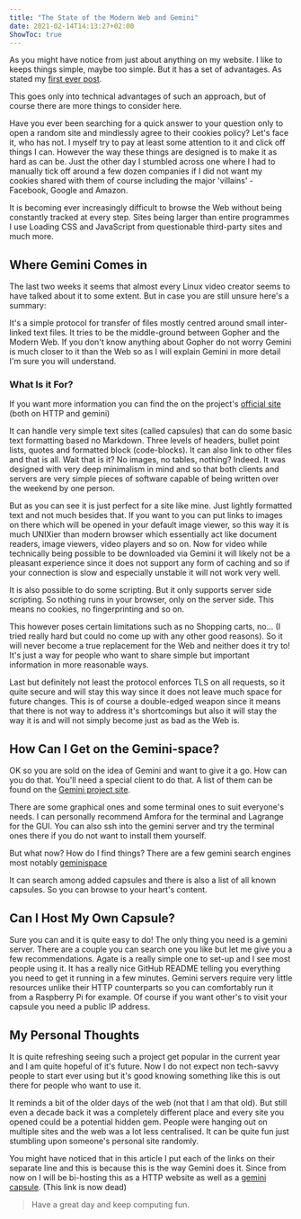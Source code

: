 ```yaml
---
title: "The State of the Modern Web and Gemini"
date: 2021-02-14T14:13:27+02:00
ShowToc: true
---
```

As you might have notice from just about anything on my website.  I like to
keeps things simple, maybe too simple. But it has a set of advantages. As
stated my [first ever post](/gemini/new-site-new-age.md).

This goes only into technical advantages of such an approach, but of course
there are more things to consider here.

Have you ever been searching for a quick answer to your question only to open
a random site and mindlessly agree to their cookies policy? Let's face it, who 
has not. I myself try to pay at least some attention to it and click off things 
I can. However the way these things are designed is to make it as hard as can
be. Just the other day I stumbled across one where I had to manually tick off
around a few dozen companies if I did not want my cookies shared with them of
course including the major 'villains' - Facebook, Google and Amazon.

It is becoming ever increasingly difficult to browse the Web without being
constantly tracked at every step. Sites being larger than entire programmes I
use Loading CSS and JavaScript from questionable third-party sites and much
more.

## Where Gemini Comes in

The last two weeks it seems that almost every Linux video creator seems to have
talked about it to some extent. But in case you are still unsure here's a
summary:

It's a simple protocol for transfer of files mostly centred around small
inter-linked text files. It tries to be the middle-ground between Gopher and 
the Modern Web. If you don't know anything about Gopher do not worry Gemini is
much closer to it than the Web so as I will explain Gemini in more detail I'm
sure you will understand.

### What Is it For?

If you want more information you can find the on the project's [official site](https://gemini.circumlunar.space/)
(both on HTTP and gemini)

It can handle very simple text sites (called capsules) that can do some basic
text formatting based no Markdown. Three levels of headers, bullet point lists,
quotes and formatted block (code-blocks). It can also link to other files and
that is all.  Wait that is it? No images, no tables, nothing? Indeed. It was
designed with very deep minimalism in mind and so that both clients and servers
are very simple pieces of software capable of being written over the weekend by
one person.

But as you can see it is just perfect for a site like mine. Just lightly
formatted text and not much besides that. If you want to you can put links to
images on there which will be opened in your default image viewer, so this way
it is much UNIXier than modern browser which essentially act like document
readers, image viewers, video players and so on. Now for video while
technically being possible to be downloaded via Gemini it will likely not be a
pleasant experience since it does not support any form of caching and so if
your connection is slow and especially unstable it will not work very well.

It is also possible to do some scripting. But it only supports server side
scripting. So nothing runs in your browser, only on the server side. This means
no cookies, no fingerprinting and so on.

This however poses certain limitations such as no Shopping carts, no...
(I tried really hard but could no come up with any other good reasons). So it 
will never become a true replacement for the Web and neither does it try to!
It's just a way for people who want to share simple but important information
in more reasonable ways.

Last but definitely not least the protocol enforces TLS on all requests, so it
quite secure and will stay this way since it does not leave much space for
future changes. This is of course a double-edged weapon since it means that
there is not way to address it's shortcomings but also it will stay the way it
is and will not simply become just as bad as the Web is.

## How Can I Get on the Gemini-space?

OK so you are sold on the idea of Gemini and want to give it a go. How can you
do that. You'll need a special client to do that. A list of them can be found
on the [Gemini project site](https://gemini.circumlunar.space/clients.html).

There are some graphical ones and some terminal ones to suit everyone's needs.
I can personally recommend Amfora for the terminal and Lagrange for the GUI.
You can also ssh into the gemini server and try the terminal ones there if you
do not want to install them yourself.

But what now? How do I find things? There are a few gemini search engines most
notably [geminispace](gemini://geminispace.info/search)

It can search among added capsules and there is also a list of all known
capsules. So you can browse to your heart's content.

## Can I Host My Own Capsule?

Sure you can and it is quite easy to do! The only thing you need is a gemini
server. There are a couple you can search one you like but let me give you a
few recommendations. Agate is a really simple one to set-up and I see most
people using it. It has a really nice GitHub README telling you everything 
you need to get it running in a few minutes. Gemini servers require very little 
resources unlike their HTTP counterparts so you can comfortably run it from a
Raspberry Pi for example. Of course if you want other's to visit your capsule 
you need a public IP address.

## My Personal Thoughts

It is quite refreshing seeing such a project get popular in the current year 
and I am quite hopeful of it's future. Now I do not expect non tech-savvy
people to start ever using but it's good knowing something like this is out
there for people who want to use it.

It reminds a bit of the older days of the web (not that I am that old).
But still even a decade back it was a completely different place and every site
you opened could be a potential hidden gem. People were hanging out on multiple
sites and the web was a lot less centralised. It can be quite fun just 
stumbling upon someone's personal site randomly.

You might have noticed that in this article I put each of the links on their
separate line and this is because this is the way Gemini does it. Since from
now on I will be bi-hosting this as a HTTP website as well as a [gemini capsule](gemini://vintrlik.org). (This link is now dead)

> Have a great day and keep computing fun.
